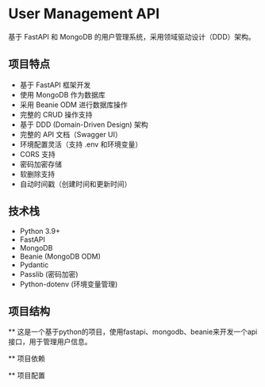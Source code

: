 # User Management API

基于 FastAPI 和 MongoDB 的用户管理系统，采用领域驱动设计（DDD）架构。

## 项目特点

- 基于 FastAPI 框架开发
- 使用 MongoDB 作为数据库
- 采用 Beanie ODM 进行数据库操作
- 完整的 CRUD 操作支持
- 基于 DDD (Domain-Driven Design) 架构
- 完整的 API 文档（Swagger UI）
- 环境配置灵活（支持 .env 和环境变量）
- CORS 支持
- 密码加密存储
- 软删除支持
- 自动时间戳（创建时间和更新时间）

## 技术栈

- Python 3.9+
- FastAPI
- MongoDB
- Beanie (MongoDB ODM)
- Pydantic
- Passlib (密码加密)
- Python-dotenv (环境变量管理)

## 项目结构

** 这是一个基于python的项目，使用fastapi、mongodb、beanie来开发一个api接口，用于管理用户信息。

** 项目依赖

** 项目配置